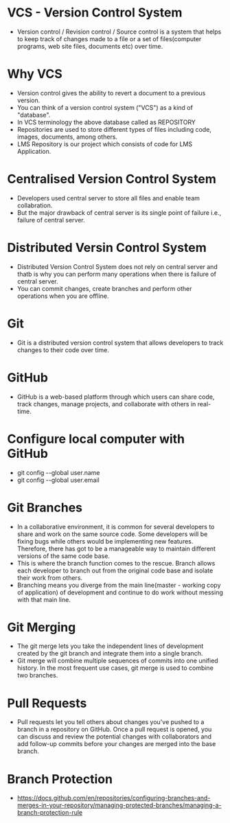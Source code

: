 # VCS - Version Control System
- Version control / Revision control / Source control is a system that helps to keep track of changes made to a file or a set of files(computer programs, web site files, documents etc) over time.

# Why VCS
- Version control gives the ability to revert a document to a previous version.
- You can think of a version control system ("VCS") as a kind of "database".
- In VCS terminology the above database called as REPOSITORY
- Repositories are used to store different types of files including code, images, documents, among others.
- LMS Repository is our project which consists of code for LMS Application.

# Centralised Version Control System
- Developers used central server to store all files and enable team collabration.
- But the major drawback of central server is its single point of failure i.e., failure of central server.

# Distributed Versin Control System
- Distributed Version Control System does not rely on central server  and thatb is why you can perform many operations when there is failure of central server.
- You can commit changes, create branches and perform other operations when you are offline.

# Git
- Git is a distributed version control system that allows developers to track changes to their code over time.

# GitHub
- GitHub is a web-based platform through which users can share code, track changes, manage projects, and collaborate with others in real-time.

# Configure local computer with GitHub
- git config --global user.name <User Name>
- git config --global user.email <Email>

# Git Branches
- In a collaborative environment, it is common for several developers to share and work on the same source code. Some developers will be fixing bugs while others would be implementing new features. Therefore, there has got to be a manageable way to maintain different versions of the same code base.
- This is where the branch function comes to the rescue. Branch allows each developer to branch out from the original code base and isolate their work from others.
- Branching means you diverge from the main line(master - working copy of application) of development and continue to do work without messing with that main line.

# Git Merging
- The git merge lets you take the independent lines of development created by the git branch and integrate them into a single branch.
- Git merge will combine multiple sequences of commits into one unified history. In the most frequent use cases, git merge is used to combine two branches.

# Pull Requests
- Pull requests let you tell others about changes you've pushed to a branch in a repository on GitHub. Once a pull request is opened, you can discuss and review the potential changes with collaborators and add follow-up commits before your changes are merged into the base branch.

# Branch Protection
- https://docs.github.com/en/repositories/configuring-branches-and-merges-in-your-repository/managing-protected-branches/managing-a-branch-protection-rule




